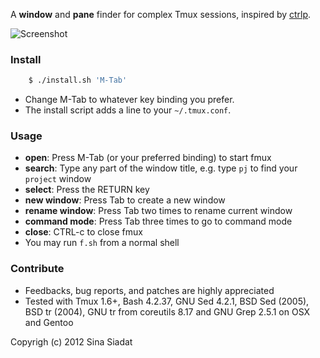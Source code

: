 A __window__ and __pane__ finder for complex Tmux sessions, inspired by [ctrlp](https://github.com/kien/ctrlp.vim/).

![Screenshot](http://i.imgur.com/cv55F.png)

### Install
``` bash
    $ ./install.sh 'M-Tab'
```
* Change M-Tab to whatever key binding you prefer.
* The install script adds a line to your `~/.tmux.conf`.

### Usage
* __open__: Press M-Tab (or your preferred binding) to start fmux
* __search__: Type any part of the window title, e.g. type `pj` to find your `project` window
* __select__: Press the RETURN key
* __new window__: Press Tab to create a new window
* __rename window__: Press Tab two times to rename current window
* __command mode__: Press Tab three times to go to command mode
* __close__: CTRL-c to close fmux
* You may run `f.sh` from a normal shell

### Contribute
* Feedbacks, bug reports, and patches are highly appreciated
* Tested with Tmux 1.6+, Bash 4.2.37, GNU Sed 4.2.1, BSD Sed (2005), BSD tr (2004), GNU tr from coreutils 8.17 and GNU Grep 2.5.1 on OSX and Gentoo

Copyrigh (c) 2012 Sina Siadat
